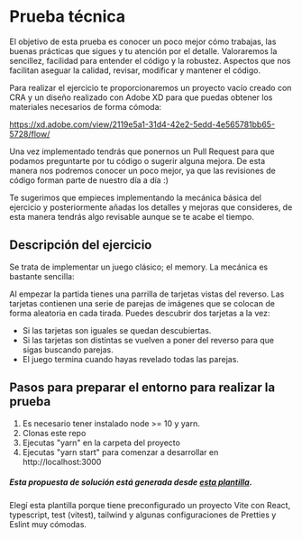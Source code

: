 # Prueba técnica

El objetivo de esta prueba es conocer un poco mejor cómo trabajas, las buenas prácticas que sigues y tu atención por el
detalle. Valoraremos la sencillez, facilidad para entender el código y la robustez. 
Aspectos que nos facilitan aseguar la calidad, revisar, modificar y mantener el código.  

Para realizar el ejercicio te proporcionaremos un proyecto vacío creado con CRA y un diseño realizado con Adobe XD para
que puedas obtener los materiales necesarios de forma cómoda:

https://xd.adobe.com/view/2119e5a1-31d4-42e2-5edd-4e565781bb65-5728/flow/

Una vez implementado tendrás que ponernos un Pull Request para que podamos preguntarte por tu código o sugerir alguna
mejora. De esta manera nos podremos conocer un poco mejor, ya que las revisiones de código forman parte de nuestro día a
día :)

Te sugerimos que empieces implementando la mecánica básica del ejercicio y posteriormente añadas los detalles y mejoras
que consideres, de esta manera tendrás algo revisable aunque se te acabe el tiempo.
 

## Descripción del ejercicio

Se trata de implementar un juego clásico; el memory. La mecánica es bastante sencilla:

Al empezar la partida tienes una parrilla de tarjetas vistas del reverso. Las tarjetas contienen una serie de parejas de
imágenes que se colocan de forma aleatoria en cada tirada. Puedes descubrir dos tarjetas a la vez:

* Si las tarjetas son iguales se quedan descubiertas.
* Si las tarjetas son distintas se vuelven a poner del reverso para
que sigas buscando parejas. 
* El juego termina cuando hayas revelado todas las parejas.

## Pasos para preparar el entorno para realizar la prueba

1) Es necesario tener instalado node >= 10 y yarn.
2) Clonas este repo
3) Ejecutas "yarn" en la carpeta del proyecto
4) Ejecutas "yarn start" para comenzar a desarrollar en http://localhost:3000


##### Esta propuesta de solución está generada desde [esta plantilla](https://github.com/joaopaulomoraes/reactjs-vite-tailwindcss-boilerplate).
Elegí esta plantilla porque tiene preconfigurado un proyecto Vite con React, typescript, test (vitest), tailwind y algunas configuraciones de Pretties y Eslint muy cómodas.
